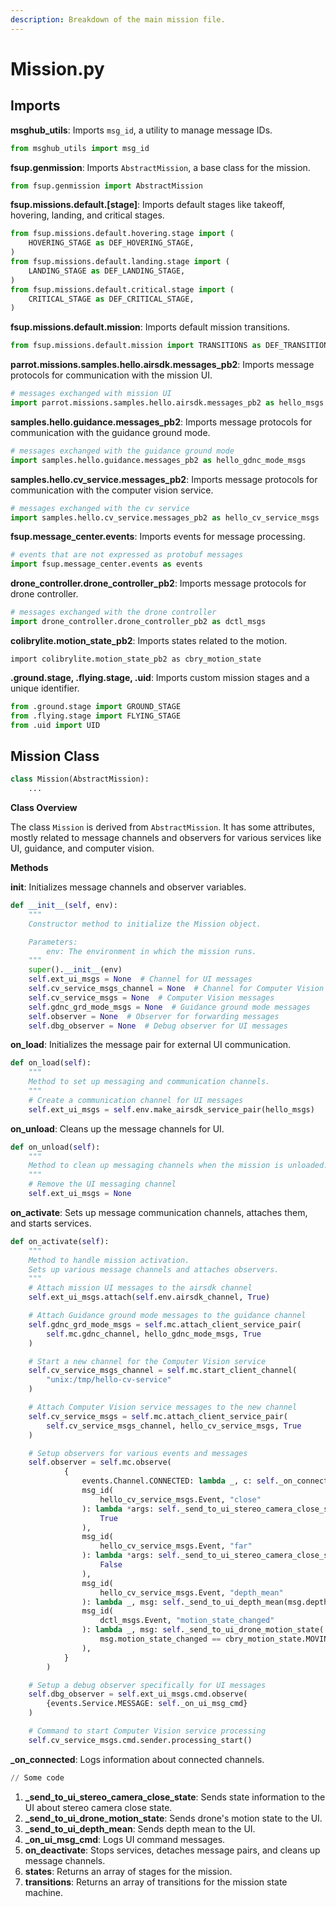 ```yaml
---
description: Breakdown of the main mission file.
---
```


# Mission.py

## **Imports**

**msghub\_utils**: Imports `msg_id`, a utility to manage message IDs.

```python
from msghub_utils import msg_id
```

**fsup.genmission**: Imports `AbstractMission`, a base class for the mission.

```python
from fsup.genmission import AbstractMission
```

**fsup.missions.default.\[stage]**: Imports default stages like takeoff, hovering, landing, and critical stages.

```python
from fsup.missions.default.hovering.stage import (
    HOVERING_STAGE as DEF_HOVERING_STAGE,
)
from fsup.missions.default.landing.stage import (
    LANDING_STAGE as DEF_LANDING_STAGE,
)
from fsup.missions.default.critical.stage import (
    CRITICAL_STAGE as DEF_CRITICAL_STAGE,
)
```

**fsup.missions.default.mission**: Imports default mission transitions.

```python
from fsup.missions.default.mission import TRANSITIONS as DEF_TRANSITIONS
```

**parrot.missions.samples.hello.airsdk.messages\_pb2**: Imports message protocols for communication with the mission UI.

```python
# messages exchanged with mission UI
import parrot.missions.samples.hello.airsdk.messages_pb2 as hello_msgs
```

**samples.hello.guidance.messages\_pb2**: Imports message protocols for communication with the guidance ground mode.

```python
# messages exchanged with the guidance ground mode
import samples.hello.guidance.messages_pb2 as hello_gdnc_mode_msgs
```

**samples.hello.cv\_service.messages\_pb2**: Imports message protocols for communication with the computer vision service.

```python
# messages exchanged with the cv service
import samples.hello.cv_service.messages_pb2 as hello_cv_service_msgs
```

**fsup.message\_center.events**: Imports events for message processing.

```python
# events that are not expressed as protobuf messages
import fsup.message_center.events as events
```

**drone\_controller.drone\_controller\_pb2**: Imports message protocols for drone controller.

```python
# messages exchanged with the drone controller
import drone_controller.drone_controller_pb2 as dctl_msgs
```

**colibrylite.motion\_state\_pb2**: Imports states related to the motion.

```
import colibrylite.motion_state_pb2 as cbry_motion_state
```

**.ground.stage, .flying.stage, .uid**: Imports custom mission stages and a unique identifier.

```python
from .ground.stage import GROUND_STAGE
from .flying.stage import FLYING_STAGE
from .uid import UID
```

## **Mission Class**

```python
class Mission(AbstractMission):
    ...
```

**Class Overview**

The class `Mission` is derived from `AbstractMission`. It has some attributes, mostly related to message channels and observers for various services like UI, guidance, and computer vision.

**Methods**

**init**: Initializes message channels and observer variables.

```python
def __init__(self, env):
    """
    Constructor method to initialize the Mission object.

    Parameters:
        env: The environment in which the mission runs.
    """
    super().__init__(env)
    self.ext_ui_msgs = None  # Channel for UI messages
    self.cv_service_msgs_channel = None  # Channel for Computer Vision messages
    self.cv_service_msgs = None  # Computer Vision messages
    self.gdnc_grd_mode_msgs = None  # Guidance ground mode messages
    self.observer = None  # Observer for forwarding messages
    self.dbg_observer = None  # Debug observer for UI messages
```

**on\_load**: Initializes the message pair for external UI communication.

```python
def on_load(self):
    """
    Method to set up messaging and communication channels.
    """
    # Create a communication channel for UI messages
    self.ext_ui_msgs = self.env.make_airsdk_service_pair(hello_msgs)
```

**on\_unload**: Cleans up the message channels for UI.

```python
def on_unload(self):
    """
    Method to clean up messaging channels when the mission is unloaded.
    """
    # Remove the UI messaging channel
    self.ext_ui_msgs = None
```

**on\_activate**: Sets up message communication channels, attaches them, and starts services.

```python
def on_activate(self):
    """
    Method to handle mission activation.
    Sets up various message channels and attaches observers.
    """
    # Attach mission UI messages to the airsdk channel
    self.ext_ui_msgs.attach(self.env.airsdk_channel, True)

    # Attach Guidance ground mode messages to the guidance channel
    self.gdnc_grd_mode_msgs = self.mc.attach_client_service_pair(
        self.mc.gdnc_channel, hello_gdnc_mode_msgs, True
    )

    # Start a new channel for the Computer Vision service
    self.cv_service_msgs_channel = self.mc.start_client_channel(
        "unix:/tmp/hello-cv-service"
    )

    # Attach Computer Vision service messages to the new channel
    self.cv_service_msgs = self.mc.attach_client_service_pair(
        self.cv_service_msgs_channel, hello_cv_service_msgs, True
    )

    # Setup observers for various events and messages
    self.observer = self.mc.observe(
            {
                events.Channel.CONNECTED: lambda _, c: self._on_connected(c),
                msg_id(
                    hello_cv_service_msgs.Event, "close"
                ): lambda *args: self._send_to_ui_stereo_camera_close_state(
                    True
                ),
                msg_id(
                    hello_cv_service_msgs.Event, "far"
                ): lambda *args: self._send_to_ui_stereo_camera_close_state(
                    False
                ),
                msg_id(
                    hello_cv_service_msgs.Event, "depth_mean"
                ): lambda _, msg: self._send_to_ui_depth_mean(msg.depth_mean),
                msg_id(
                    dctl_msgs.Event, "motion_state_changed"
                ): lambda _, msg: self._send_to_ui_drone_motion_state(
                    msg.motion_state_changed == cbry_motion_state.MOVING
                ),
            }
        )

    # Setup a debug observer specifically for UI messages
    self.dbg_observer = self.ext_ui_msgs.cmd.observe(
        {events.Service.MESSAGE: self._on_ui_msg_cmd}
    )

    # Command to start Computer Vision service processing
    self.cv_service_msgs.cmd.sender.processing_start()
```

**\_on\_connected**: Logs information about connected channels.

```python
// Some code
```

1. **\_send\_to\_ui\_stereo\_camera\_close\_state**: Sends state information to the UI about stereo camera close state.
2. **\_send\_to\_ui\_drone\_motion\_state**: Sends drone's motion state to the UI.
3. **\_send\_to\_ui\_depth\_mean**: Sends depth mean to the UI.
4. **\_on\_ui\_msg\_cmd**: Logs UI command messages.
5. **on\_deactivate**: Stops services, detaches message pairs, and cleans up message channels.
6. **states**: Returns an array of stages for the mission.
7. **transitions**: Returns an array of transitions for the mission state machine.
